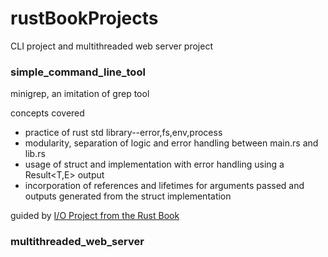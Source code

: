 # rustBookProjects
CLI project and multithreaded web server project

### simple_command_line_tool
minigrep, an imitation of grep tool

concepts covered

- practice of rust std library--error,fs,env,process
- modularity, separation of logic and error handling between main.rs and lib.rs
- usage of struct and implementation with error handling using a Result<T,E> output
- incorporation of references and lifetimes for arguments passed and outputs generated from the struct implementation

guided by <a href="https://doc.rust-lang.org/book/ch12-00-an-io-project.html"> I/O Project from the Rust Book </a>

### multithreaded_web_server

